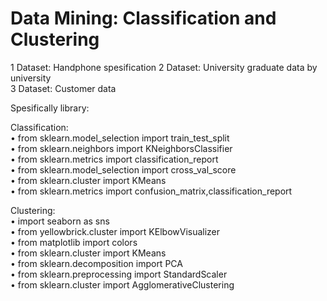 # Data Mining: Classification and Clustering

1 Dataset: Handphone spesification
2 Dataset: University graduate data by university  
3 Dataset: Customer data  

Spesifically library:  

Classification:  
• from sklearn.model_selection import train_test_split  
• from sklearn.neighbors import KNeighborsClassifier  
• from sklearn.metrics import classification_report  
• from sklearn.model_selection import cross_val_score  
• from sklearn.cluster import KMeans  
• from sklearn.metrics import confusion_matrix,classification_report  
 
Clustering:   
• import seaborn as sns  
• from yellowbrick.cluster import KElbowVisualizer  
• from matplotlib import colors  
• from sklearn.cluster import KMeans  
• from sklearn.decomposition import PCA  
• from sklearn.preprocessing import StandardScaler  
• from sklearn.cluster import AgglomerativeClustering 
